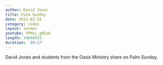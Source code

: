 ```yaml
--- 
author: David Jones
title: Palm Sunday 
date: 2013-03-24 
category: video
layout: sermon
youtube: YPMuj_gKbzA
length: 34046543
duration: '35:17'
---
```


David Jones and students from the Oasis Ministry share on Palm Sunday.